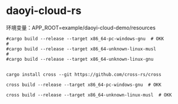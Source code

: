 # daoyi-cloud-rs

环境变量：APP_ROOT=example/daoyi-cloud-demo/resources

```shell
#cargo build --release --target x86_64-pc-windows-gnu  # OKK
#
#cargo build --release --target x86_64-unknown-linux-musl
#
#cargo build --release --target x86_64-unknown-linux-gnu
```

```shell

cargo install cross --git https://github.com/cross-rs/cross

cross build --release --target x86_64-pc-windows-gnu  # OKK

cross build --release --target x86_64-unknown-linux-musl  # OKK
```